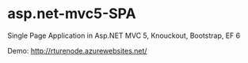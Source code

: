 asp.net-mvc5-SPA
================

Single Page Application in Asp.NET MVC 5, Knouckout, Bootstrap, EF 6

Demo: http://rturenode.azurewebsites.net/
